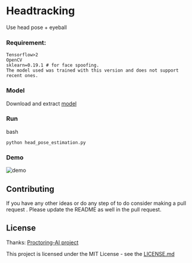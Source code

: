# Headtracking
Use head pose + eyeball

### Requirement:
```
Tensorflow>2
OpenCV
sklearn=0.19.1 # for face spoofing. 
The model used was trained with this version and does not support recent ones.
```
### Model
Download and extract
[model](https://drive.google.com/drive/folders/1vsbAhs2kvW8cOKZuBswQaIC7NhNxYSwi?usp=sharing)

### Run
bash
```
python head_pose_estimation.py
```
### Demo
![demo](../../blob/master/demo.gif)

## Contributing

If you have any other ideas or do any step of to do consider making a pull request . Please update the README as well in the pull request.

## License

Thanks: [Proctoring-AI project](https://github.com/vardanagarwal/Proctoring-AI)

This project is licensed under the MIT License - see the [LICENSE.md](../../tree/master/LICENSE.md)